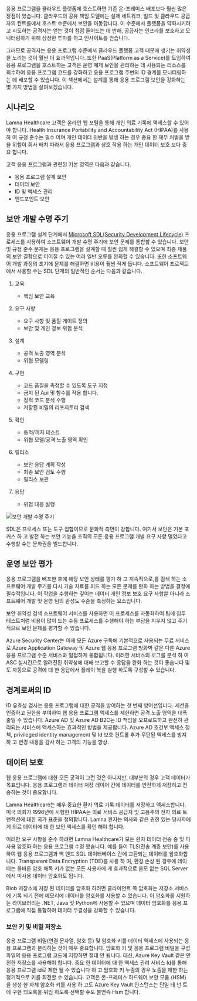 응용 프로그램을 클라우드 플랫폼에 호스트하면 기존 온-프레미스 배포보다 훨씬 많은 장점이 있습니다. 클라우드의 공유 책임 모델에는 실제 네트워크, 빌드 및 클라우드 공급자의 컨트롤에서 호스트 수준에서 보안을 이동합니다. 이 수준에서 플랫폼을 약화시키려고 시도하는 공격자는 얻는 것이 점점 줄어드는 데 반해, 공급자는 인프라를 보호하고 모니터링하기 위해 상장한 투자를 하고 인사이트를 얻습니다.

그러므로 공격자는 응용 프로그램 수준에서 클라우드 플랫폼 고객 때문에 생기는 취약성을 노리는 것이 훨씬 더 효과적입니다. 또한 PaaS(Platform as a Service)를 도입하여 응용 프로그램을 호스트하는 고객은 운영 체제 보안을 관리하는 데 사용되는 리소스를 회수하여 응용 프로그램 코드를 강화하고 응용 프로그램 주변의 ID 경계를 모니터링하는 데 배포할 수 있습니다. 이 섹션에서는 설계를 통해 응용 프로그램 보안을 강화하는 몇 가지 방법을 살펴보겠습니다.

## <a name="scenario"></a>시나리오

Lamna Healthcare 고객은 온라인 웹 포털을 통해 개인 의료 기록에 액세스할 수 있어야 합니다. Health Insurance Portability and Accountability Act (HIPAA)를 사용 하 여 규정 준수는 필수 이며 개인 데이터 위반을 발생 하는 경우 중요 한 재무 처벌을 받을 위험이 회사 배치 따라서 응용 프로그램과 상호 작용 하는 개인 데이터 보호 보다 중요 합니다.

고객 응용 프로그램과 관련된 기본 영역은 다음과 같습니다.

- 응용 프로그램 설계 보안
- 데이터 보안
- ID 및 액세스 관리
- 엔드포인트 보안

## <a name="security-development-lifecycle"></a>보안 개발 수명 주기

응용 프로그램 설계 단계에서 [Microsoft SDL(Security Development Lifecycle)](https://www.microsoft.com/sdl) 프로세스를 사용하여 소프트웨어 개발 수명 주기에 보안 문제를 통합할 수 있습니다. 보안 및 규정 준수 문제는 응용 프로그램을 설계할 때 훨씬 쉽게 해결할 수 있으며 최종 제품의 보안 결함으로 이어질 수 있는 여러 일반 오류를 완화할 수 있습니다. 또한 소프트웨어 개발 과정의 초기에 문제를 해결하면 비용이 훨씬 적게 듭니다. 소프트웨어 프로젝트에서 사용할 수는 SDL 단계의 일반적인 순서는 다음과 같습니다.

1. 교육

    - 핵심 보안 교육

1. 요구 사항

    - 요구 사항 및 품질 게이트 정의
    - 보안 및 개인 정보 위험 분석
 
1. 설계

    - 공격 노출 영역 분석
    - 위협 모델링
 
1. 구현

    - 코드 품질을 측정할 수 있도록 도구 지정
    - 금지 된 Api 및 함수를 적용 합니다.
    - 정적 코드 분석 수행
    - 저장된 비밀의 리포지토리 검색
 
1. 확인

    - 동적/퍼지 테스트
    - 위협 모델/공격 노출 영역 확인
 
1. 릴리스

    - 보안 응답 계획 작성
    - 최종 보안 검토 수행
    - 릴리스 보관
 
1. 응답 

    - 위협 대응 실행

![보안 개발 수명 주기](../media/sdl.png)

SDL은 프로세스 또는 도구 집합이므로 문화적 측면이 강합니다. 여기서 보안은 기본 포커스 하 고 발전 하는 보안 기능을 조직의 모든 응용 프로그램 개발 요구 사항 멀었다고 수행할 수는 문화권을 빌드합니다.

<!-- Bear in mind that the migration of un-modified applications (especially COTS procured software systems) will not be able to perform many of the steps listed above.
 -->

## <a name="operational-security-assessment"></a>운영 보안 평가

응용 프로그램을 배포한 후에 해당 보안 상태를 평가 하 고 지속적으로,를 검색 하는 소프트웨어 개발 주기를 다시 기술 자료를 피드 하는 모든 문제를 완화 하는 방법을 결정에 필수적입니다. 이 작업을 수행하는 깊이는 데이터 개인 정보 보호 요구 사항뿐 아니라 소프트웨어 개발 및 운영 팀의 완성도 수준을 측정하는 요소입니다.

보안 취약성 검색 소프트웨어 서비스를 사용하면 이 프로세스를 자동화하여 팀에 침투 테스트처럼 비용이 많이 드는 수동 프로세스를 수행해야 하는 부담을 지우지 않고 주기적으로 보안 문제를 평가할 수 있습니다.

Azure Security Center는 이제 모든 Azure 구독에 기본적으로 사용되는 무료 서비스로 Azure Application Gateway 및 Azure 웹 응용 프로그램 방화벽 같은 다른 Azure 응용 프로그램 수준 서비스와 밀접하게 통합됩니다. 이러한 서비스의 로그를 분석 하 여 ASC 실시간으로 알려진된 취약성에 대해 보고할 수 응답을 완화 하는 것이 좋습니다 및도 자동으로 공격에 대 한 응답에서 플레이 북을 실행 하도록 구성할 수 있습니다.

<!-- SDL culture
Key Vault / MSI
CSE = App  -> DB & App Storage
Mention approach of code scanning & SDL
Scanning for passwords - Git
 -->

## <a name="identity-as-the-perimeter"></a>경계로써의 ID

ID 유효성 검사는 응용 프로그램에 대한 공격을 방어하는 첫 번째 방어선입니다. 세션을 인증하고 권한을 부여하여 웹 응용 프로그램 액세스를 제한하면 공격 노출 영역을 대폭 줄일 수 있습니다. Azure AD 및 Azure AD B2C는 ID 책임을 오프로드하고 완전히 관리되는 서비스에 액세스하는 효과적인 방법을 제공합니다. Azure AD 조건부 액세스 정책, privileged identity management 및 Id 보호 컨트롤 추가 무단된 액세스를 방지 하 고 변경 내용을 감사 하는 고객의 기능을 향상.

## <a name="data-protection"></a>데이터 보호

웹 응용 프로그램에 대한 모든 공격이 그런 것은 아니지만, 대부분의 경우 고객 데이터가 목표입니다. 응용 프로그램과 데이터 저장 레이어 간에 데이터를 안전하게 저장하고 전송하는 것이 중요합니다.

Lamna Healthcare는 매우 중요한 환자 의료 기록 데이터를 저장하고 액세스합니다. 미국 의회가 1996년에 시행한 HIPAA는 의료 서비스 공급자 및 고용주의 전자 의료 트랜잭션에 대한 국가 표준을 정의합니다. Lamna 환자는 의사와 같은 권한 있는 당사자에 게 의료 데이터에 대 한 보안 액세스를 확인 해야 합니다.

이러한 요구 사항을 준수 하려면 Lamna Healthcare가 모든 환자 데이터 전송 중 및 미사용 암호화 하는 응용 프로그램 수정 했습니다. 예를 들어 TLS(전송 계층 보안)를 사용하여 웹 응용 프로그램과 백 엔드 SQL 데이터베이스 간에 교환되는 데이터를 암호화합니다. Transparent Data Encryption (TDE)를 사용 하 여, 환경 손상 된 경우에 데이터는 올바른 암호 해독 키가 없는 모든 사용자에 게 효과적으로 쓸모 없는 SQL Server에서 미사용 데이터 암호화도 됩니다.

Blob 저장소에 저장 된 데이터를 암호화 하려면 클라이언트 쪽 암호화는 저장소 서비스에 기록 되기 전에 메모리에 데이터를 암호화를 사용할 수 있습니다. 이 암호화를 지원하는 라이브러리는 .NET, Java 및 Python에 사용할 수 있으며 데이터 암호화를 응용 프로그램에 직접 통합하여 데이터 무결성을 강화할 수 있습니다.

### <a name="secure-key-and-secret-storage"></a>보안 키 및 비밀 저장소

응용 프로그램 비밀(연결 문자열, 암호 등) 및 암호화 키를 데이터 액세스에 사용되는 응용 프로그램과 분리하는 것이 매우 중요합니다. 암호화 키 및 응용 프로그램 비밀을 구성 파일의 응용 프로그램 코드에 저장하면 절대 안 됩니다. 대신, Azure Key Vault 같은 안전한 저장소를 사용해야 합니다. 중요 한 데이터에 대 한 액세스 관리 서비스 Id를 통해 응용 프로그램 id로 제한 될 수 있습니다 하 고 암호화 키 누출의 경우 노출을 제한 하는 정기적으로 키를 회전할 수 있습니다. 고객은 온-프레미스 하드웨어 보안 모듈 (HSM)을 생성 한 자체 암호화 키를 사용 하 고도 Azure Key Vault 인스턴스는 단일 테 넌 트에 구현 되도록을 위임 하도록 선택할 수도 불연속 Hsm 합니다.

<!-- ### Secure and immutable file storage

All Azure storage accounts are encrypted by default using Microsoft managed keys. Azure customers also have the ability to use their own encryption keys (BYOK) to encrypt blob, file and queue data so that even the hosting provider has no access to unencrypted data. Data immutability is often required for auditing purposes or when legal disputes call for data to be effectively frozen for a determined amount of time. Azure has recently introduced an [immutable data storage](https://docs.microsoft.com/azure/storage/blobs/storage-blob-immutable-storage) option known as Write-Once, Read many (WORM) for this scenario. -->
